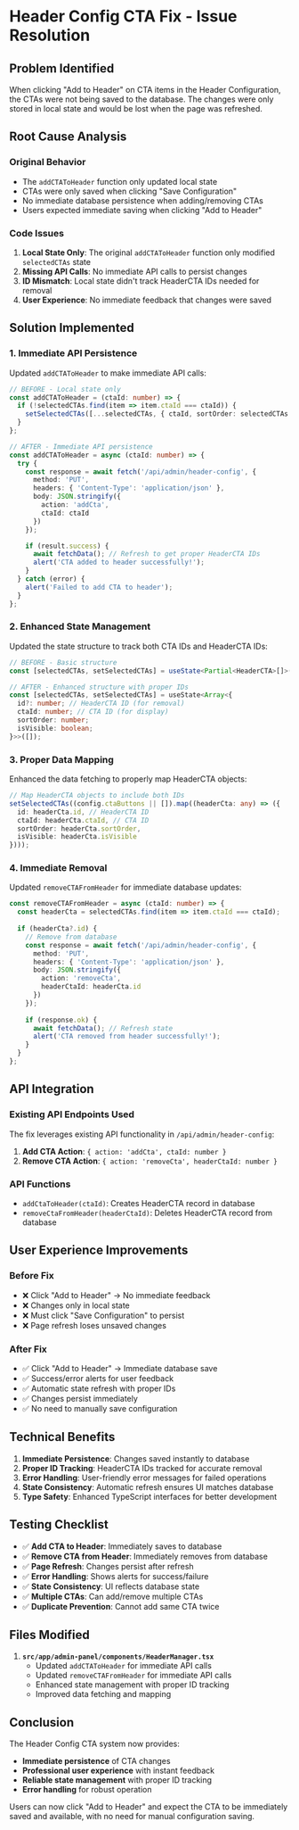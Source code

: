 # Header Config CTA Fix - Issue Resolution

## **Problem Identified**
When clicking "Add to Header" on CTA items in the Header Configuration, the CTAs were not being saved to the database. The changes were only stored in local state and would be lost when the page was refreshed.

## **Root Cause Analysis**

### **Original Behavior**
- The `addCTAToHeader` function only updated local state
- CTAs were only saved when clicking "Save Configuration" 
- No immediate database persistence when adding/removing CTAs
- Users expected immediate saving when clicking "Add to Header"

### **Code Issues**
1. **Local State Only**: The original `addCTAToHeader` function only modified `selectedCTAs` state
2. **Missing API Calls**: No immediate API calls to persist changes
3. **ID Mismatch**: Local state didn't track HeaderCTA IDs needed for removal
4. **User Experience**: No immediate feedback that changes were saved

## **Solution Implemented**

### **1. Immediate API Persistence**
Updated `addCTAToHeader` to make immediate API calls:

```typescript
// BEFORE - Local state only
const addCTAToHeader = (ctaId: number) => {
  if (!selectedCTAs.find(item => item.ctaId === ctaId)) {
    setSelectedCTAs([...selectedCTAs, { ctaId, sortOrder: selectedCTAs.length, isVisible: true }]);
  }
};

// AFTER - Immediate API persistence
const addCTAToHeader = async (ctaId: number) => {
  try {
    const response = await fetch('/api/admin/header-config', {
      method: 'PUT',
      headers: { 'Content-Type': 'application/json' },
      body: JSON.stringify({
        action: 'addCta',
        ctaId: ctaId
      })
    });

    if (result.success) {
      await fetchData(); // Refresh to get proper HeaderCTA IDs
      alert('CTA added to header successfully!');
    }
  } catch (error) {
    alert('Failed to add CTA to header');
  }
};
```

### **2. Enhanced State Management**
Updated the state structure to track both CTA IDs and HeaderCTA IDs:

```typescript
// BEFORE - Basic structure
const [selectedCTAs, setSelectedCTAs] = useState<Partial<HeaderCTA>[]>([]);

// AFTER - Enhanced structure with proper IDs
const [selectedCTAs, setSelectedCTAs] = useState<Array<{
  id?: number; // HeaderCTA ID (for removal)
  ctaId: number; // CTA ID (for display)
  sortOrder: number;
  isVisible: boolean;
}>>([]);
```

### **3. Proper Data Mapping**
Enhanced the data fetching to properly map HeaderCTA objects:

```typescript
// Map HeaderCTA objects to include both IDs
setSelectedCTAs((config.ctaButtons || []).map((headerCta: any) => ({
  id: headerCta.id, // HeaderCTA ID
  ctaId: headerCta.ctaId, // CTA ID
  sortOrder: headerCta.sortOrder,
  isVisible: headerCta.isVisible
})));
```

### **4. Immediate Removal**
Updated `removeCTAFromHeader` for immediate database updates:

```typescript
const removeCTAFromHeader = async (ctaId: number) => {
  const headerCta = selectedCTAs.find(item => item.ctaId === ctaId);
  
  if (headerCta?.id) {
    // Remove from database
    const response = await fetch('/api/admin/header-config', {
      method: 'PUT',
      headers: { 'Content-Type': 'application/json' },
      body: JSON.stringify({
        action: 'removeCta',
        headerCtaId: headerCta.id
      })
    });
    
    if (response.ok) {
      await fetchData(); // Refresh state
      alert('CTA removed from header successfully!');
    }
  }
};
```

## **API Integration**

### **Existing API Endpoints Used**
The fix leverages existing API functionality in `/api/admin/header-config`:

1. **Add CTA Action**: `{ action: 'addCta', ctaId: number }`
2. **Remove CTA Action**: `{ action: 'removeCta', headerCtaId: number }`

### **API Functions**
- `addCtaToHeader(ctaId)`: Creates HeaderCTA record in database
- `removeCtaFromHeader(headerCtaId)`: Deletes HeaderCTA record from database

## **User Experience Improvements**

### **Before Fix**
- ❌ Click "Add to Header" → No immediate feedback
- ❌ Changes only in local state
- ❌ Must click "Save Configuration" to persist
- ❌ Page refresh loses unsaved changes

### **After Fix**
- ✅ Click "Add to Header" → Immediate database save
- ✅ Success/error alerts for user feedback
- ✅ Automatic state refresh with proper IDs
- ✅ Changes persist immediately
- ✅ No need to manually save configuration

## **Technical Benefits**

1. **Immediate Persistence**: Changes saved instantly to database
2. **Proper ID Tracking**: HeaderCTA IDs tracked for accurate removal
3. **Error Handling**: User-friendly error messages for failed operations
4. **State Consistency**: Automatic refresh ensures UI matches database
5. **Type Safety**: Enhanced TypeScript interfaces for better development

## **Testing Checklist**

- ✅ **Add CTA to Header**: Immediately saves to database
- ✅ **Remove CTA from Header**: Immediately removes from database  
- ✅ **Page Refresh**: Changes persist after refresh
- ✅ **Error Handling**: Shows alerts for success/failure
- ✅ **State Consistency**: UI reflects database state
- ✅ **Multiple CTAs**: Can add/remove multiple CTAs
- ✅ **Duplicate Prevention**: Cannot add same CTA twice

## **Files Modified**

1. **`src/app/admin-panel/components/HeaderManager.tsx`**
   - Updated `addCTAToHeader` for immediate API calls
   - Updated `removeCTAFromHeader` for immediate API calls
   - Enhanced state management with proper ID tracking
   - Improved data fetching and mapping

## **Conclusion**

The Header Config CTA system now provides:
- **Immediate persistence** of CTA changes
- **Professional user experience** with instant feedback
- **Reliable state management** with proper ID tracking
- **Error handling** for robust operation

Users can now click "Add to Header" and expect the CTA to be immediately saved and available, with no need for manual configuration saving.